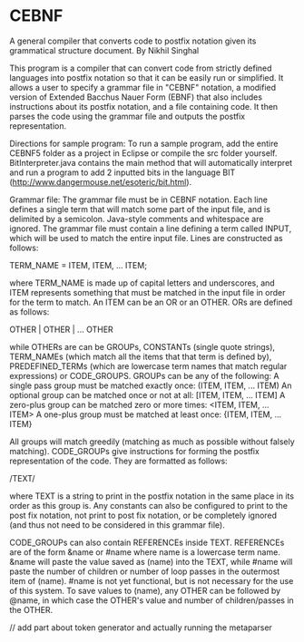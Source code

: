 # CEBNF
A general compiler that converts code to postfix notation given its grammatical structure document.
By Nikhil Singhal

  This program is a compiler that can convert code from strictly defined languages into postfix notation so that it can be easily run or simplified. It allows a user to specify a grammar file in "CEBNF" notation, a modified version of Extended Bacchus Nauer Form (EBNF) that also includes instructions about its postfix notation, and a file containing code. It then parses the code using the grammar file and outputs the postfix representation.

Directions for sample program:
  To run a sample program, add the entire CEBNF5 folder as a project in Eclipse or compile the src folder yourself. BitInterpreter.java contains the main method that will automatically interpret and run a program to add 2 inputted bits in the language BIT (http://www.dangermouse.net/esoteric/bit.html).
  
Grammar file:
  The grammar file must be in CEBNF notation. Each line defines a single term that will match some part of the input file, and is delimited by a semicolon. Java-style comments and whitespace are ignored. The grammar file must contain a line defining a term called INPUT, which will be used to match the entire input file. Lines are constructed as follows:

TERM_NAME = ITEM, ITEM, ... ITEM;

where TERM_NAME is made up of capital letters and underscores, and ITEM represents something that must be matched in the input file in order for the term to match. An ITEM can be an OR or an OTHER. ORs are defined as follows:

OTHER | OTHER | ... OTHER

while OTHERs are can be GROUPs, CONSTANTs (single quote strings), TERM_NAMEs (which match all the items that that term is defined by), PREDEFINED_TERMs (which are lowercase term names that match regular expressions) or CODE_GROUPS.
GROUPs can be any of the following:
A single pass group must be matched exactly once: (ITEM, ITEM, ... ITEM)
An optional group can be matched once or not at all: [ITEM, ITEM, ... ITEM]
A zero-plus group can be matched zero or more times: <ITEM, ITEM, ... ITEM>
A one-plus group must be matched at least once: {ITEM, ITEM, ... ITEM}

All groups will match greedily (matching as much as possible without falsely matching). CODE_GROUPs give instructions for forming the postfix representation of the code. They are formatted as follows:

/TEXT/

where TEXT is a string to print in the postfix notation in the same place in its order as this group is. Any constants can also be configured to print to the post fix notation, not print to post fix notation, or be completely ignored (and thus not need to be considered in this grammar file).

CODE_GROUPs can also contain REFERENCEs inside TEXT. REFERENCEs are of the form &name or #name where name is a lowercase term name. &name will paste the value saved as (name) into the TEXT, while #name will paste the number of children or number of loop passes in the outermost item of (name). #name is not yet functional, but is not necessary for the use of this system. To save values to (name), any OTHER can be followed by @name, in which case the OTHER's value and number of children/passes in the OTHER.

// add part about token generator and actually running the metaparser
